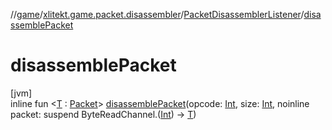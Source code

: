 //[game](../../../index.md)/[xlitekt.game.packet.disassembler](../index.md)/[PacketDisassemblerListener](index.md)/[disassemblePacket](disassemble-packet.md)

# disassemblePacket

[jvm]\
inline fun &lt;[T](disassemble-packet.md) : [Packet](../../xlitekt.game.packet/-packet/index.md)&gt; [disassemblePacket](disassemble-packet.md)(opcode: [Int](https://kotlinlang.org/api/latest/jvm/stdlib/kotlin/-int/index.html), size: [Int](https://kotlinlang.org/api/latest/jvm/stdlib/kotlin/-int/index.html), noinline packet: suspend ByteReadChannel.([Int](https://kotlinlang.org/api/latest/jvm/stdlib/kotlin/-int/index.html)) -&gt; [T](disassemble-packet.md))

